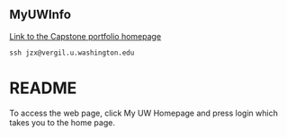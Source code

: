 ## MyUWInfo
[Link to the Capstone portfolio homepage](http://students.washington.edu/jzx/dashboard.html)

```
ssh jzx@vergil.u.washington.edu 
```

# README #

To access the web page, click My UW Homepage and press login which takes you to the home page.


